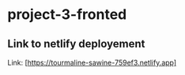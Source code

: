 # project-3-fronted

## Link to netlify deployement

Link: [https://tourmaline-sawine-759ef3.netlify.app]